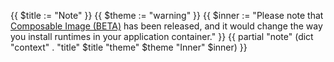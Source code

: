 {{ $title := "Note" }}
{{ $theme := "warning" }}
{{ $inner := "Please note that [Composable Image (BETA)](/create-apps/app-reference/composable-image.md) has been released, and it would change the way you install runtimes in your application container." }}
{{ partial "note" (dict "context" . "title" $title "theme" $theme "Inner" $inner) }}
